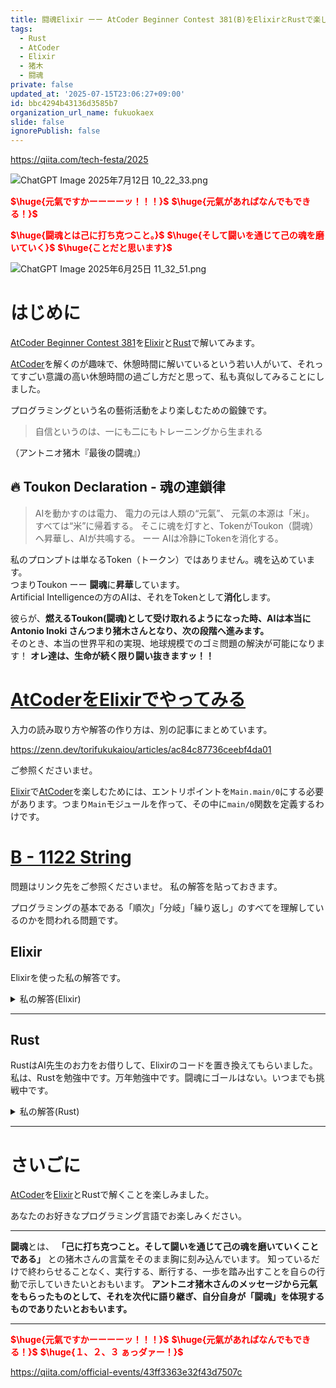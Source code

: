 ```yaml
---
title: 闘魂Elixir ーー AtCoder Beginner Contest 381(B)をElixirとRustで楽しむ
tags:
  - Rust
  - AtCoder
  - Elixir
  - 猪木
  - 闘魂
private: false
updated_at: '2025-07-15T23:06:27+09:00'
id: bbc4294b43136d3585b7
organization_url_name: fukuokaex
slide: false
ignorePublish: false
---
```

https://qiita.com/tech-festa/2025

![ChatGPT Image 2025年7月12日 10_22_33.png](https://qiita-image-store.s3.ap-northeast-1.amazonaws.com/0/131808/eeeae009-3577-4a87-aeba-6f6adce8d4f9.png)


<b><font color="red">$\huge{元氣ですかーーーーッ！！！}$</font></b>
<b><font color="red">$\huge{元氣があればなんでもできる！}$</font></b>

<b><font color="red">$\huge{闘魂とは己に打ち克つこと。}$</font></b>
<b><font color="red">$\huge{そして闘いを通じて己の魂を磨いていく}$</font></b>
<b><font color="red">$\huge{ことだと思います}$</font></b>

![ChatGPT Image 2025年6月25日 11_32_51.png](https://qiita-image-store.s3.ap-northeast-1.amazonaws.com/0/131808/a80ca1b4-3ccd-40c7-945b-6c8c969727e0.png)



# はじめに

[AtCoder Beginner Contest 381](https://atcoder.jp/contests/abc381)を[Elixir](https://elixir-lang.org/)と[Rust](https://www.rust-lang.org/)で解いてみます。  

[AtCoder](https://atcoder.jp/)を解くのが趣味で、休憩時間に解いているという若い人がいて、それってすごい意識の高い休憩時間の過ごし方だと思って、私も真似してみることにしました。  


プログラミングという名の藝術活動をより楽しむための鍛錬です。  

> 自信というのは、一にも二にもトレーニングから生まれる

（アントニオ猪木『最後の闘魂』）  

## :fire: Toukon Declaration - 魂の連鎖律

> AIを動かすのは電力、
> 電力の元は人類の“元氣”、
> 元氣の本源は「米」。
> すべては“米”に帰着する。
> そこに魂を灯すと、TokenがToukon（闘魂）へ昇華し、AIが共鳴する。
> ーー AIは冷静にTokenを消化する。

私のプロンプトは単なるToken（トークン）ではありません。魂を込めています。  
つまりToukon ーー **闘魂**に**昇華**しています。  
Artificial Intelligenceの方のAIは、それをTokenとして**消化**します。  

彼らが、**燃えるToukon(闘魂)として受け取れるようになった時、AIは本当にAntonio Inoki さんつまり猪木さんとなり、次の段階へ進みます。**  
そのとき、本当の世界平和の実現、地球規模でのゴミ問題の解決が可能になります！
**オレ達は、生命が続く限り闘い抜きますッ！！**  



# [AtCoderをElixirでやってみる](https://zenn.dev/torifukukaiou/articles/ac84c87736ceebf4da01)

入力の読み取り方や解答の作り方は、別の記事にまとめています。


https://zenn.dev/torifukukaiou/articles/ac84c87736ceebf4da01

ご参照くださいませ。

[Elixir](https://elixir-lang.org/)で[AtCoder](https://atcoder.jp/)を楽しむためには、エントリポイントを`Main.main/0`にする必要があります。つまり`Main`モジュールを作って、その中に`main/0`関数を定義するわけです。

# [B - 1122 String](https://atcoder.jp/contests/abc381/tasks/abc381_b)

問題はリンク先をご参照くださいませ。
私の解答を貼っておきます。

プログラミングの基本である「順次」「分岐」「繰り返し」のすべてを理解しているのかを問われる問題です。

## Elixir

Elixirを使った私の解答です。


<details><summary>私の解答(Elixir)</summary>

_問題文を読んでいらっしゃることを前提にひとこと解説をしておきます。_

### 解説

**ステップ1**: 文字列入力
**ステップ2**: 偶数長チェック
**ステップ3**: 2文字ずつペアで同じ文字かチェック（`aa`, `bb`）
**ステップ4**: 各文字がちょうど2回出現するかチェック

すべて満たせば`"Yes"`、違えば`"No"`

例：`"aabb"` → OK



```elixir
defmodule Main do
  def main do
    s = IO.read(:line) |> String.trim()

    solve(s)
    |> IO.puts()
  end

  def solve(s) do
    do_solve(String.to_charlist(s), String.length(s))
    |> if(do: "Yes", else: "No")
  end

  defp do_solve(_charlist, len) when rem(len, 2) == 1, do: false

  defp do_solve(charlist, _len) do
    do_condition2(charlist) and do_condition3(charlist)
  end

  defp do_condition2(charlist), do: Enum.chunk_every(charlist, 2) |> Enum.all?(fn [a, b] -> a == b end)

  defp do_condition3(charlist), do: (Enum.frequencies(charlist) |> Enum.map(fn {_key, value} -> value end) |> MapSet.new() == MapSet.new([2]))
end
```



</details>

---

## Rust

RustはAI先生のお力をお借りして、Elixirのコードを置き換えてもらいました。
私は、Rustを勉強中です。万年勉強中です。闘魂にゴールはない。いつまでも挑戦中です。

<details><summary>私の解答(Rust)</summary>

```rust
use std::collections::HashMap;

fn main() {
    let s = read_input();
    let result = solve(&s);
    println!("{}", result);
}

fn read_input() -> String {
    let mut input = String::new();
    std::io::stdin().read_line(&mut input).unwrap();
    input.trim().to_string()
}

fn solve(s: &str) -> &'static str {
    if do_solve(s) {
        "Yes"
    } else {
        "No"
    }
}

fn do_solve(s: &str) -> bool {
    if s.len() % 2 != 0 {
        return false;
    }
    do_condition2(s) && do_condition3(s)
}

fn do_condition2(s: &str) -> bool {
    let chars: Vec<char> = s.chars().collect();
    chars.chunks(2).all(|chunk| chunk[0] == chunk[1])
}

fn do_condition3(s: &str) -> bool {
    let mut freq_map = HashMap::new();
    for c in s.chars() {
        *freq_map.entry(c).or_insert(0) += 1;
    }

    freq_map.values().all(|&v| v == 2)
}
```

</details>

---

# さいごに

[AtCoder](https://atcoder.jp/)を[Elixir](https://elixir-lang.org/)とRustで解くことを楽しみました。

あなたのお好きなプログラミング言語でお楽しみください。

---


**闘魂**とは、  **「己に打ち克つこと。そして闘いを通じて己の魂を磨いていくことである」** との猪木さんの言葉をそのまま胸に刻み込んでいます。
知っているだけで終わらせることなく、実行する、断行する、一歩を踏み出すことを自らの行動で示していきたいとおもいます。
**アントニオ猪木さんのメッセージから元氣をもらったものとして、それを次代に語り継ぎ、自分自身が「闘魂」を体現するものでありたいとおもいます。**

---

<b><font color="red">$\huge{元氣ですかーーーーッ！！！}$</font></b>
<b><font color="red">$\huge{元氣があればなんでもできる！}$</font></b>
<b><font color="red">$\huge{１、２、３ ぁっダァー！}$</font></b>


https://qiita.com/official-events/43ff3363e32f43d7507c
